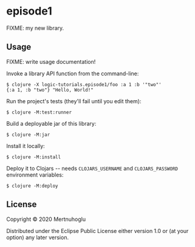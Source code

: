 # episode1

FIXME: my new library.

## Usage

FIXME: write usage documentation!

Invoke a library API function from the command-line:

    $ clojure -X logic-tutorials.episode1/foo :a 1 :b '"two"'
    {:a 1, :b "two"} "Hello, World!"

Run the project's tests (they'll fail until you edit them):

    $ clojure -M:test:runner

Build a deployable jar of this library:

    $ clojure -M:jar

Install it locally:

    $ clojure -M:install

Deploy it to Clojars -- needs `CLOJARS_USERNAME` and `CLOJARS_PASSWORD` environment variables:

    $ clojure -M:deploy

## License

Copyright © 2020 Mertnuhoglu

Distributed under the Eclipse Public License either version 1.0 or (at
your option) any later version.
